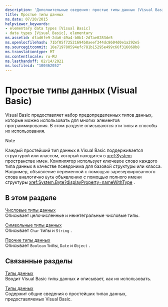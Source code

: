```yaml
---
description: 'Дополнительные сведения: простые типы данных (Visual Basic)'
title: Простые типы данных
ms.date: 07/20/2015
helpviewer_keywords:
- elementary data types [Visual Basic]
- data types [Visual Basic], elementary
ms.assetid: dfad6fe9-2da6-49a4-b0b1-2d7ae0283de5
ms.openlocfilehash: 71bf05f72521694b8aeef344dc8604d0e1a292e5
ms.sourcegitcommit: 10e719780594efc781b15295e499c66f316068b8
ms.translationtype: MT
ms.contentlocale: ru-RU
ms.lasthandoff: 02/14/2021
ms.locfileid: "100462052"
---
```

# <a name="elementary-data-types-visual-basic"></a>Простые типы данных (Visual Basic)

Visual Basic предоставляет набор предопределенных типов данных, которые можно использовать для многих элементов программирования. В этом разделе описываются эти типы и способы их использования.  
  
> [!NOTE]
> Каждый простейший тип данных в Visual Basic поддерживается структурой или классом, который находится в <xref:System> пространстве имен. Компилятор использует ключевое слово каждого типа данных в качестве псевдонима для базовой структуры или класса. Например, объявление переменной с помощью зарезервированного слова аналогично `Byte` объявлению с помощью полного имени структуры <xref:System.Byte?displayProperty=nameWithType> .  
  
## <a name="in-this-section"></a>В этом разделе  

 [Числовые типы данных](numeric-data-types.md)  
 Описывает целочисленные и неинтегральные числовые типы.  
  
 [Символьные типы данных](character-data-types.md)  
 Описывает `Char` типы и `String` .  
  
 [Прочие типы данных](miscellaneous-data-types.md)  
 Описывает `Boolean` типы, `Date` и `Object` .  
  
## <a name="related-sections"></a>Связанные разделы  

 [Типы данных](index.md)  
 Вводит Visual Basic типы данных и описывает, как их использовать.  
  
 [Типы данных](../../../language-reference/data-types/index.md)  
 Содержит общие сведения о простейших типах данных, предоставляемых Visual Basic.
